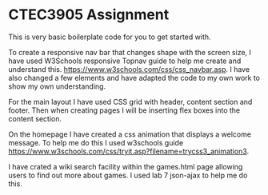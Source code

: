 # CTEC3905 Assignment

This is very basic boilerplate code for you to get started with.

To create a responsive nav bar that changes shape with the screen size, I have used W3Schools responsive Topnav guide to help me create and understand this. https://www.w3schools.com/css/css_navbar.asp. I have also changed a few elements and have adapted the code to my own work to show my own understanding.

For the main layout I have used CSS grid with header, content section and footer. Then when creating pages I will be inserting flex boxes into the content section.

On the homepage I have created a css animation that displays a welcome message. To help me do this I used w3schools guide https://www.w3schools.com/css/tryit.asp?filename=trycss3_animation3.






I have crated a wiki search facility within the games.html page allowing users to find out more about games. I used lab 7 json-ajax to help me do this.
